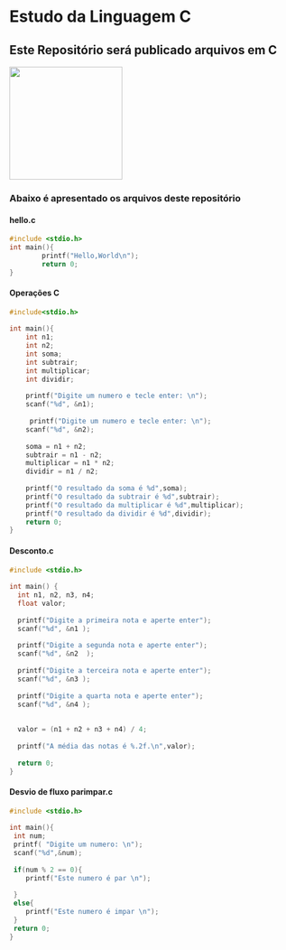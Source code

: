 # Estudo da Linguagem C
## Este Repositório será publicado arquivos em C

<img src="https://upload.wikimedia.org/wikipedia/commons/thumb/1/18/C_Programming_Language.svg/695px-C_Programming_Language.svg.png" height="200">

### Abaixo é apresentado os arquivos deste repositório

#### hello.c

```c
#include <stdio.h>
int main(){
        printf("Hello,World\n");
        return 0;
}
```

#### Operações C

```c
#include<stdio.h>
 
int main(){
    int n1;
    int n2;
    int soma;
    int subtrair;
    int multiplicar;
    int dividir;
 
    printf("Digite um numero e tecle enter: \n");
    scanf("%d", &n1);
 
     printf("Digite um numero e tecle enter: \n");
    scanf("%d", &n2);
 
    soma = n1 + n2;
    subtrair = n1 - n2;
    multiplicar = n1 * n2;
    dividir = n1 / n2;
 
    printf("O resultado da soma é %d",soma);
    printf("O resultado da subtrair é %d",subtrair);
    printf("O resultado da multiplicar é %d",multiplicar);
    printf("O resultado da dividir é %d",dividir);
    return 0;
}
```

#### Desconto.c

```c
#include <stdio.h>
 
int main() {
  int n1, n2, n3, n4;
  float valor;
 
  printf("Digite a primeira nota e aperte enter");
  scanf("%d", &n1 );
 
  printf("Digite a segunda nota e aperte enter");
  scanf("%d", &n2  );
 
  printf("Digite a terceira nota e aperte enter");
  scanf("%d", &n3 );
 
  printf("Digite a quarta nota e aperte enter");
  scanf("%d", &n4 );
 
 
  valor = (n1 + n2 + n3 + n4) / 4;
 
  printf("A média das notas é %.2f.\n",valor);
 
  return 0;
}
```

#### Desvio de fluxo parimpar.c

```c
#include <stdio.h>
 
int main(){
 int num;
 printf( "Digite um numero: \n");
 scanf("%d",&num);
 
 if(num % 2 == 0){
    printf("Este numero é par \n");
 
 }
 else{
    printf("Este numero é impar \n");
 }
 return 0;
}
```